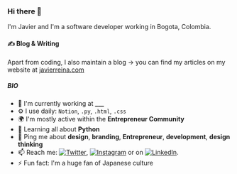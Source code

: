 ### Hi there 👋 
I'm Javier and I'm a software developer working in Bogota, Colombia. 


#### &#x270d; Blog & Writing

Apart from coding, I also maintain a blog → you can find my articles on my website at [javierreina.com](https://javierreina.com/)



<!-- ##### NOW

- 🔭 I’m currently working on 
- 🌐 Crafting the
- 💅 Youtube
- 🎙 Podcast 
- 💬 Currently -->

##### BIO

- 🏢 I'm currently working at **___**
- ⚙️ I use daily: `Notion`, `.py`, `.html`, `.css`
- 🌍 I'm mostly active within the **Entrepreneur Community**
- 🌱 Learning all about **Python**
- 💬 Ping me about **design**, **branding**, **Entrepreneur**, **development**, **design thinking**
- 📫 Reach me: [![Twitter][1.2]][1], [![Instagram][2.2]][2] or on [![LinkedIn][3.2]][3].
- ⚡️ Fun fact: I'm a huge fan of Japanese culture





<!-- icons with padding -->

[1.1]: http://i.imgur.com/tXSoThF.png (twitter icon with padding)
[2.1]: http://i.imgur.com/0o48UoR.png (github icon with padding)


<!-- icons without padding -->
[1.2]: http://i.imgur.com/wWzX9uB.png (twitter icon without padding)
[2.2]: http://i.imgur.com/9I6NRUm.png (github icon without padding)
[3.2]: https://raw.githubusercontent.com/MartinHeinz/MartinHeinz/master/linkedin-3-16.png (LinkedIn icon without padding)


<!-- Links to your social media accounts -->

[1]: https://twitter.com/jr31na
[2]: https://www.instagram.com/jr31na/
[3]: https://www.linkedin.com/in/jr31na/

<!-- Resources -->
<!-- Icons: https://simpleicons.org/ -->
<!-- GitHub Stats: https://github.com/anuraghazra/github-readme-stats -->
<!-- Emojis: https://emojipedia.org/emoji/ -->
<!-- HTML Emojis: https://www.fileformat.info/index.htm -->
<!-- Shields: https://shields.io/ -->
<!-- Awesome GitHub Profile README: https://github.com/abhisheknaiidu/awesome-github-profile-readme -->


<!--
**jr31na/jr31na** is a ✨ _special_ ✨ repository because its `README.md` (this file) appears on your GitHub profile.

Here are some ideas to get you started:

- 🔭 I’m currently working on ...
- 🌱 I’m currently learning ...
- 👯 I’m looking to collaborate on ...
- 🤔 I’m looking for help with ...
- 💬 Ask me about ...
- 📫 How to reach me: ...
- 😄 Pronouns: ...
- ⚡ Fun fact: ...
-->
